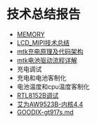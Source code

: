 # 技术总结报告

- [MEMORY](./mempry.md)
- [LCD_MIPI技术总结](lcd_mipi.md)
- [mtk充电原理及代码架构](./mtk充电原理及代码架构.md)
- [mtk电池驱动流程详解](./mtk电池驱动流程详解.md)
- 充电调试
- 充电和电池客制化
- 电池温度和cpu温度客制化
- [RTL8152B调试](./RTL8152B调试/RJ45调试.md)
- [艾为AW9523B-内核4.4](aw9523b/AW9523B内核4.4移植文档.md)
- [GOODIX-gt917s.md](./gt917s/gt917s.md)
